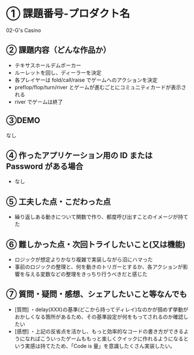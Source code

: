 # ① 課題番号-プロダクト名

02-G's Casino

## ② 課題内容（どんな作品か）

- テキサスホールデムポーカー
- ルーレットを回し、ディーラーを決定
- 各プレイヤーは fold/call/raise でゲームへのアクションを決定
- preflop/flop/turn/river とゲームが進むごとにコミュニティカードが表示される
- river でゲームは終了

## ③DEMO

なし

## ④ 作ったアプリケーション用の ID または Password がある場合

- なし

## ⑤ 工夫した点・こだわった点

- 繰り返しある動きについて関数で作り、都度呼び出すことのイメージが持てた

## ⑥ 難しかった点・次回トライしたいこと(又は機能)

- ロジックが想定よりかなり複雑で実装しながら沼にハマった
- 事前のロジックの整理と、何を動きのトリガーとするか、各アクションが影響を与える変数などの整理をきっちり行うべきだと感じた

## ⑦ 質問・疑問・感想、シェアしたいこと等なんでも

- [質問]
  ・delay(XXX)の基準(どこから持ってディレイ)なのかが掴めず挙動がおかしくなる箇所があるため、その基準設定が何をもってされるのか確認したい
- [感想]
  ・上記の反省点を活かし、もっと効率的なコードの書き方ができるようになればこういったゲームももっと楽しくクイックに作れるようになるという実感は持てたため、「Code is 量」を意識したくさん実装したい。
